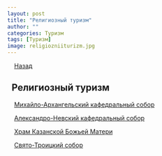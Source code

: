 ```yaml
---
layout: post
title: "Религиозный туризм"
author: ""
categories: Туризм
tags: [Туризм]
image: religiozniiturizm.jpg
---
```


&nbsp;&nbsp;&nbsp;&nbsp;[Назад](/index.md)

## &nbsp;&nbsp;Религиозный туризм

&nbsp;&nbsp;&nbsp;&nbsp;[Михайло-Архангельский кафедральный собор](/mikhailovskiy_sobor.md)

&nbsp;&nbsp;&nbsp;&nbsp;[Александро-Невский кафедральный собор](/nevskiy_sobor.md)

&nbsp;&nbsp;&nbsp;&nbsp;[Храм Казанской Божьей Матери](/hram.md)

&nbsp;&nbsp;&nbsp;&nbsp;[Свято-Троицкий собор](/troitskiy_sobor.md)
